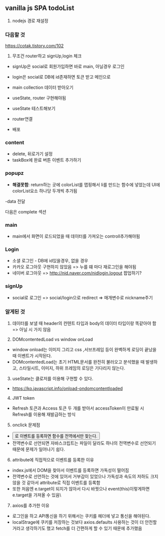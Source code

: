 ## vanilla js SPA todoList

1. nodejs 경로 재설정

### 다음할 것

https://cotak.tistory.com/102

1. 무조건 router하고 signUp,login 체크

- signUp은 social로 회원가입하면 바로 main, 아닐경우 로그인
- login은 social로 DB에 id존재하면 토큰 받고 메인으로

- main collection 데이터 받아오기
- useState, router 구현해야됨

- useState 테스트해보기
- router연결
- 배포

### content

- delete, 뒤로가기 설정
- taskBox에 완료 버튼 이벤트 추가하기

### popupz

- **해결못함**: return하는 곳에 colorList를 맵핑해서 li를 만드는 함수에 넣었는데 UI에 colorList요소 하나당 두개씩 추가됨

-data 전달

다음은 complete 섹션

### main

- main에서 화면이 로드되었을 때 데이터를 가져오는 controll추가해야됨

### Login

- 소셜 로그인 - DB에 id있을경우, 없을 경우
- 카카오 로그아웃 구현하지 않았음 => 누를 떄 마다 재로그인을 해야됨
- 네이버 로그아웃 => http://nid.naver.com/nidlogin.logout 팝업하기?

### signUp

- social로 로그인 => social/login으로 redirect => 매개변수로 nickname주기

### 알게된 것

1. 데이터를 보낼 때 header의 컨텐트 타입과 body의 데이터 타입이랑 똑같아야 함 => 아닐 시 가지 않음

2. DOMcontentedLoad vs window onLoad

- window onload는 이미지 그리고 css ,서브프레임 등이 완벽하게 로딩이 끝났을 때 이벤트가 시작된다.
- DOMcontentedLoad는 초기 HTML문서를 완전히 불러오고 분석했을 때 발생하고, 스타일시트, 이미지, 하위 프레임의 로딩은 기다리지 않는다.

3. useState는 클로저를 이용해 구현할 수 있다.

- https://ko.javascript.info/onload-ondomcontentloaded

4. JWT token

- Refresh 토큰과 Access 토큰 두 개를 받아서 accessToken이 만료될 시 Refresh를 이용해 재발급하는 방식

5. onclick 문제점

- <button onclick>로 이벤트를 등록하면 함수를 전역에서만 찾는다.
- 전역변수로 선언되면 자바스크립트는 파일이 달라도 하나의 전역변수로 선언되기 때문에 문제가 일어나기 쉽다.

6. attribute에 직접적으로 이벤트를 등록한 이유

- index.js에서 DOM을 찾아서 이벤트를 등록하면 가독성이 떨어짐
- 전역변수로 선언하는 것에 있어서 거부감이 있었으나 가독성과 속도의 저하도 크지 않을 것 같아서 attribute로 직접 이벤트를 등록함
- 또한 처음엔 e.target이 되지가 않아서 다시 바꿧으나 event(this)이렇게하면 e.target을 가져올 수 있음\

7. axios를 추가한 이유

- 로그인을 하고 API통신을 하기 위해서는 쿠키를 헤더에 넣고 통신을 해야된다.
- localStrage에 쿠키를 저장하는 것보다 axios.defaults 사용하는 것이 더 안전할 거라고 생각하기도 했고 fetch를 더 간편하게 할 수 있기 때문에 추가했음
